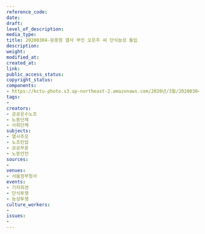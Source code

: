 ```yaml
---
reference_code: 
date: 
draft: 
level_of_description: 
media_type: 
title: 20200304-문중원 열사 부인 오은주 씨 단식농성 돌입
description: 
weight: 
modified_at: 
created_at: 
link: 
public_access_status: 
copyright_status: 
components:
- https://kctu-photo.s3.ap-northeast-2.amazonaws.com/2020년/3월/20200304-문중원+열사+부인+오은주+씨+단식농성+돌입/_BBS7564.jpg
tags:
- 
creators:
- 공공운수노조
- 노동단체
- 사회단체
subjects:
- 열사추모
- 노조탄압
- 공공부문
- 노동안전
sources:
- 
venues:
- 서울정부청사
events:
- 기자회견
- 단식투쟁
- 농성투쟁
culture_workers:
- 
issues:
- 
---
```

